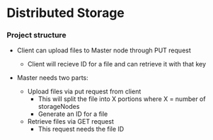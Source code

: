 # Distributed Storage
 
### Project structure
  * Client can upload files to Master node through PUT request
    * Client will recieve ID for a file and can retrieve it with that key

  * Master needs two parts:
    * Upload files via put request from client
        * This will split the file into X portions where X = number of storageNodes
        * Generate an ID for a file
    * Retrieve files via GET request
        * This request needs the file ID

  
